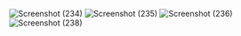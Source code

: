 
![Screenshot (234)](https://github.com/Pranjal7879/ShantiInfo11/assets/138642719/afb4c39d-605c-49f2-9663-55364944bdcc)
![Screenshot (235)](https://github.com/Pranjal7879/ShantiInfo11/assets/138642719/c252891b-1c96-4583-baf2-8669b98ab68e)
![Screenshot (236)](https://github.com/Pranjal7879/ShantiInfo11/assets/138642719/75d8391a-1381-4193-a8e5-71a5cd43198a)
![Screenshot (238)](https://github.com/Pranjal7879/ShantiInfo11/assets/138642719/9e7aad50-9afa-4b61-baff-33e2d6587ab5)
